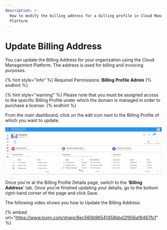 ```yaml
---
description: >-
  How to modify the billing address for a billing profile in Cloud Management
  Platform
---
```


# Update Billing Address

You can update the Billing Address for your organization using the Cloud Management Platform. The address is used for billing and invoicing purposes.

{% hint style="info" %}
Required Permissions: **Billing Profile Admin**
{% endhint %}

{% hint style="warning" %}
Please note that you must be assigned access to the specific Billing Profile under which the domain is managed in order to purchase a license.
{% endhint %}

From the main dashboard, click on the edit icon next to the Billing Profile of which you want to update.

![A screenshot showing the location of the edit icon](<../.gitbook/assets/update-billing-profile-2- (4) (4) (1) (3).png>)

Once you're at the Billing Profile Details page, switch to the '**Billing Address**' tab. Once you're finished updating your details, go to the bottom right-hand corner of the page and click Save.

The following video shows you how to Update the Billing Address:

{% embed url="https://www.loom.com/share/8ec560b96541458bbd2f956af8467fcf" %}
